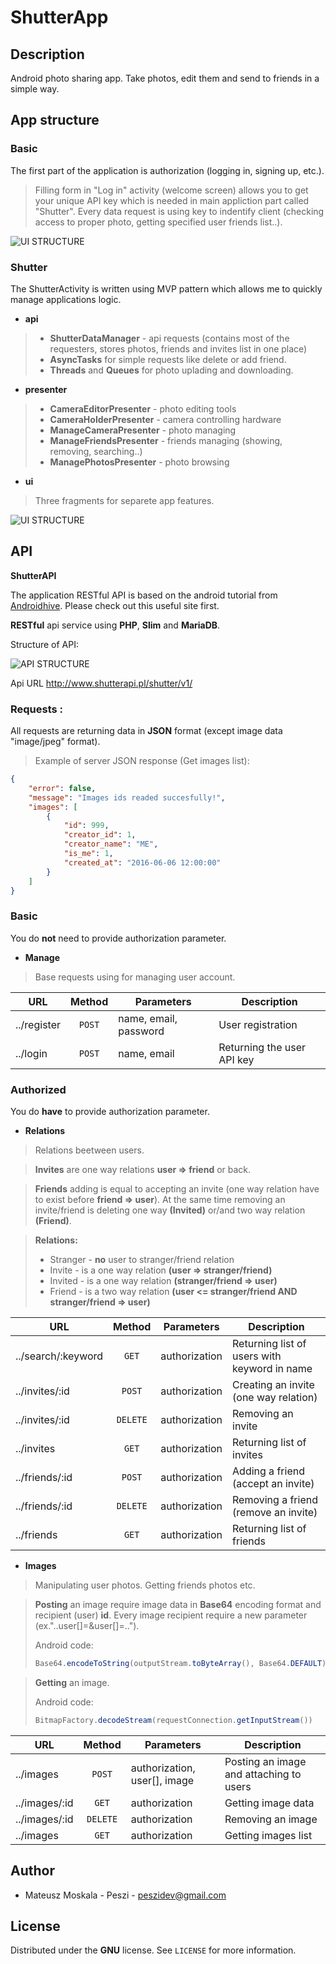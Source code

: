 # ShutterApp

## Description 

Android photo sharing app. Take photos, edit them and send to friends in a simple way.

## App structure

### Basic

The first part of the application is authorization (logging in, signing up, etc.). 
> Filling form in "Log in" activity (welcome screen) allows you to get your unique API key which is needed in main appliction part called "Shutter". Every data request is using key to indentify client (checking access to proper photo, getting specified user friends list..).

![UI STRUCTURE](http://shutterapp.pl/img/uiAuthStructure.png)

### Shutter

The ShutterActivity is written using MVP pattern which allows me to quickly manage applications logic.

- **api**
> - **ShutterDataManager** - api requests (contains most of the requesters, stores photos, friends and invites list in one place)
> - **AsyncTasks** for simple requests like delete or add friend.
> - **Threads** and **Queues** for photo uplading and downloading.

- **presenter**
> - **CameraEditorPresenter** - photo editing tools
> - **CameraHolderPresenter** - camera controlling hardware
> - **ManageCameraPresenter** - photo managing  
> - **ManageFriendsPresenter** - friends managing (showing, removing, searching..)
> - **ManagePhotosPresenter** - photo browsing

- **ui**
> Three fragments for separete app features.

![UI STRUCTURE](http://shutterapp.pl/img/uiStructure.png)

## API
**ShutterAPI**

The application RESTful API is based on the android tutorial from [Androidhive](https://www.androidhive.info/2015/03/android-hosting-php-mysql-restful-services-to-digitalocean/). 
Please check out this useful site first.

**RESTful** api service using **PHP**, **Slim** and **MariaDB**.

Structure of API:

![API STRUCTURE](http://shutterapp.pl/img/apiDialog.png)

Api URL http://www.shutterapi.pl/shutter/v1/

### Requests :

All requests are returning data in **JSON** format (except image data "image/jpeg" format). 
> Example of server JSON response (Get images list):
```json
{
	"error": false,
	"message": "Images ids readed succesfully!",
	"images": [
		{
			"id": 999,
			"creator_id": 1,
			"creator_name": "ME",
			"is_me": 1,
			"created_at": "2016-06-06 12:00:00"
		}
	]
}
 ```

### Basic

You do **not** need to provide authorization parameter.

- **Manage**

> Base requests using for managing user account. 

| URL           |	       Method |  	Parameters  |	 Description  |
| ------------- | :---: | ------------- | ------------- |
| ../register   | `POST`  | name, email, password | User registration  |
| ../login  | `POST`  | name, email  | Returning the user API key  |

### Authorized

You do **have** to provide authorization parameter.

- **Relations**

> Relations beetween users.

> **Invites**
> are one way relations **user => friend** or back.

> **Friends**
> adding is equal to accepting an invite (one way relation have to exist before **friend => user**).
> At the same time removing an invite/friend is deleting one way **(Invited)** or/and two way relation **(Friend)**.

> **Relations:**
> - Stranger - **no** user to stranger/friend relation
> - Invite - is a one way relation **(user => stranger/friend)**
> - Invited - is a one way relation **(stranger/friend => user)**
> - Friend - is a two way relation **(user <= stranger/friend AND stranger/friend => user)**

| URL           |	       Method |  	Parameters  |	 Description  |
| ------------- | :---: | ------------- | ------------- |
| ../search/:keyword   | `GET`  | authorization | Returning list of users with keyword in name  |
| ../invites/:id  | `POST`  | authorization | Creating an invite (one way relation)  |
| ../invites/:id  | `DELETE`  | authorization | Removing an invite |
| ../invites  | `GET`  | authorization | Returning list of invites |
| ../friends/:id  | `POST`  | authorization | Adding a friend (accept an invite)  |
| ../friends/:id  | `DELETE`  | authorization | Removing a friend (remove an invite)  |
| ../friends  | `GET`  | authorization | Returning list of friends |

- **Images**

> Manipulating user photos. Getting friends photos etc.

> **Posting**
> an image require image data in **Base64** encoding format and recipient (user) **id**.
> Every image recipient require a new parameter (ex."..user[]=<id>&user[]=<id2>..").<ENTER>
>
> Android code:
> ```java
> Base64.encodeToString(outputStream.toByteArray(), Base64.DEFAULT)
> ```

> **Getting**
> an image.
>
> Android code:
> ```java
> BitmapFactory.decodeStream(requestConnection.getInputStream())
> ```

| URL           |	       Method |  	Parameters  |	 Description  |
| ------------- | :---: | ------------- | ------------- |
| ../images   | `POST`  | authorization, user[], image | Posting an image and attaching to users |
| ../images/:id   | `GET`  | authorization | Getting image data |
| ../images/:id   | `DELETE`  | authorization | Removing an image |
| ../images   | `GET`  | authorization | Getting images list |

## Author
- Mateusz Moskala - Peszi - peszidev@gmail.com

## License

Distributed under the **GNU** license. See ``LICENSE`` for more information.


